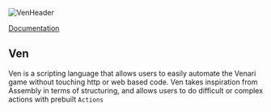![VenHeader](https://user-images.githubusercontent.com/11066768/154343319-6d90a168-36d3-45bf-b0da-22601d4e3a53.png)

[Documentation](https://knexguy101.github.io/Ven/)

## Ven

Ven is a scripting language that allows users to easily automate the Venari game without touching http or web based code. Ven takes inspiration from Assembly in terms of structuring, and allows users to do difficult or complex actions with prebuilt `Actions`
